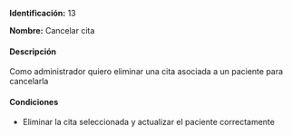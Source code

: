 **Identificación:** 13

**Nombre:** Cancelar cita

#### Descripción

Como administrador quiero eliminar una cita asociada a un paciente para cancelarla

#### Condiciones

* Eliminar la cita seleccionada y actualizar el paciente correctamente
